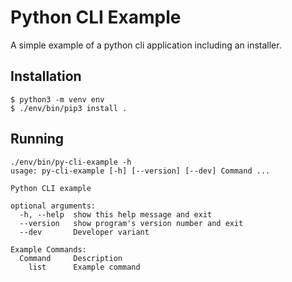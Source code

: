 # Python CLI Example

A simple example of a python cli application including
an installer.

## Installation

    $ python3 -m venv env
    $ ./env/bin/pip3 install .

## Running

    ./env/bin/py-cli-example -h
    usage: py-cli-example [-h] [--version] [--dev] Command ...

    Python CLI example

    optional arguments:
      -h, --help  show this help message and exit
      --version   show program's version number and exit
      --dev       Developer variant

    Example Commands:
      Command     Description
        list      Example command